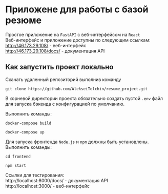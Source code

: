 # Приложене для работы с базой резюме

Простое приложение на `FastAPI` с веб-интерфейсом на `React`  
Веб-интерфейс и приложение доступны по следующим ссылкам:  
http://46.173.29.108/ - веб-интерфейс  
http://46.173.29.108/docs/ - документация API

## Как запустить проект локально

Скачать удаленный репозиторий выполнив команду

```
git clone https://github.com/AlekseiTolchin/resume_project.git
```

В корневой директории проекта обязательно создать пустой `.env` файл для запуска бэкенда с конфигурацией по умолчанию.

Выполнить команды:

```
docker-compose build
```

```
docker-compose up
```

Для запуска фронтенда `Node.js` и `npm` должны быть установлены.  
Выполнить команды:

```
cd frontend
```

```
npm start
```
Ссылки для тестирования:  
http://localhost:8000/docs/ - документация API  
http://localhost:3000/ - веб-интерфейс
